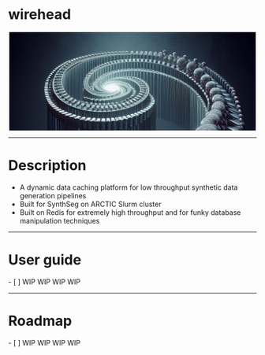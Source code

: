 <h1>wirehead</h1>

<div style="text-align:center; height:200px; overflow:hidden;">
  <img src="assets/wirehead_oct6.jpeg" alt="Wirehead" style="width:500px; object-fit:crop;">
</div>

---

<h1>Description</h1>

* A dynamic data caching platform for low throughput synthetic data generation pipelines
* Built for SynthSeg on ARCTIC Slurm cluster
* Built on Redis for extremely high throughput and for funky database manipulation techniques

---

<h1>User guide</h1>
- [ ] WIP WIP WIP WIP

---

<h1>Roadmap</h1>
- [ ] WIP WIP WIP WIP

